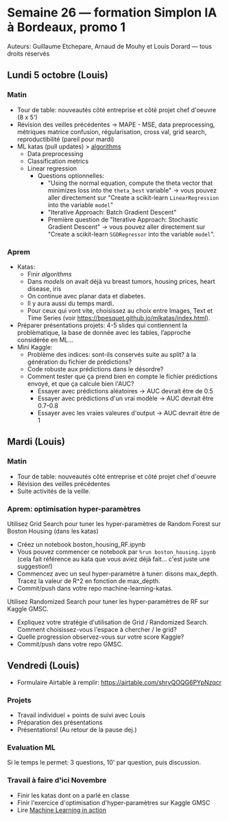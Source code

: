 # Semaine 26 — formation Simplon IA à Bordeaux, promo 1

Auteurs: Guillaume Etchepare, Arnaud de Mouhy et Louis Dorard — tous droits réservés

## Lundi 5 octobre (Louis)

### Matin

* Tour de table: nouveautés côté entreprise et côté projet chef d'oeuvre (8 x 5')
* Révision des veilles précédentes -> MAPE - MSE, data preprocessing, métriques matrice confusion, régularisation, cross val, grid search, reproductibilité (pareil pour mardi)
* ML katas (pull updates) > [algorithms](https://github.com/bpesquet/mlkatas/tree/master/algorithms)
  * Data preprocessing
  * Classification metrics
  * Linear regression
    * Questions optionnelles:
      * "Using the normal equation, compute the theta vector that minimizes loss into the `theta_best` variable" -> vous pouvez aller directement sur "Create a scikit-learn `LinearRegression` into the variable `model`"
      * "Iterative Approach: Batch Gradient Descent"
      * Première question de "Iterative Approach: Stochastic Gradient Descent" -> vous pouvez aller directement sur "Create a scikit-learn `SGDRegressor` into the variable `model`".

### Aprem

* Katas:
  * Finir _algorithms_
  * Dans _models_ on avait déjà vu breast tumors, housing prices, heart disease, iris
  * On continue avec planar data et diabetes.
  * Il y aura aussi du temps mardi.
  * Pour ceux qui vont vite, choisissez au choix entre Images, Text et Time Series (voir https://bpesquet.github.io/mlkatas/index.html).
* Préparer présentations projets: 4-5 slides qui contiennent la problèmatique, la base de donnée avec les tables, l’approche considérée en ML... 
* Mini Kaggle:
  * Problème des indices: sont-ils conservés suite au split? à la génération du fichier de prédictions?
  * Code robuste aux prédictions dans le désordre?
  * Comment tester que ça prend bien en compte le fichier prédictions envoyé, et que ça calcule bien l'AUC?
    * Essayer avec prédictions aléatoires -> AUC devrait être de 0.5
    * Essayer avec prédictions d'un vrai modèle -> AUC devrait être 0.7-0.8
    * Essayer avec les vraies valeures d'output -> AUC devrait être de 1

## Mardi (Louis)

### Matin

* Tour de table: nouveautés côté entreprise et côté projet chef d'oeuvre
* Révision des veilles précédentes
* Suite activités de la veille.

### Aprem: optimisation hyper-paramètres

Utilisez Grid Search pour tuner les hyper-paramètres de Random Forest sur Boston Housing (dans les katas)
* Créez un notebook boston_housing_RF.ipynb
* Vous pouvez commencer ce notebook par `%run boston_housing.ipynb` (cela fait référence au kata que vous aviez déjà fait... c'est juste une suggestion!)
* Commencez avec un seul hyper-paramètre à tuner: disons max_depth. Tracez la valeur de R^2 en fonction de max_depth.
* Commit/push dans votre repo machine-learning-katas.

Utilisez Randomized Search pour tuner les hyper-paramètres de RF sur Kaggle GMSC.
* Expliquez votre stratégie d'utilisation de Grid / Randomized Search. Comment choisissez-vous l'espace à chercher / le grid?
* Quelle progression observez-vous sur votre score Kaggle?
* Commit/push dans votre repo GMSC.

## Vendredi (Louis)

* Formulaire Airtable à remplir: https://airtable.com/shrvQOQG6PYpNzqcr

### Projets

* Travail individuel + points de suivi avec Louis
* Préparation des présentations
* Présentations! (Au retour de la pause dej.)

### Evaluation ML

Si le temps le permet: 3 questions, 10' par question, puis discussion.

### Travail à faire d'ici Novembre

* Finir les katas dont on a parlé en classe
* Finir l'exercice d'optimisation d'hyper-paramètres sur Kaggle GMSC
* Lire [Machine Learning in action](https://bpesquet.github.io/mlhandbook/fundamentals/machine_learning_in_action.html)
